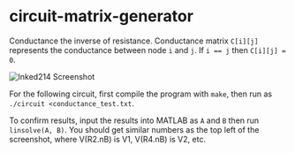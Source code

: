 # circuit-matrix-generator

Conductance the inverse of resistance. Conductance matrix `C[i][j]` represents the conductance between node `i` and `j`. If `i == j` then `C[i][j] = 0`.   

![Inked214 Screenshot](https://user-images.githubusercontent.com/97299316/163731221-494a93b7-89c9-4f7c-8df3-abe970092117.jpg)

For the following circuit, first compile the program with `make`, then run as `./circuit <conductance_test.txt`.

To confirm results, input the results into MATLAB as `A` and `B` then run `linsolve(A, B)`. You should get similar numbers as the top left of the screenshot, where V(R2.nB) is V1, V(R4.nB) is V2, etc.
